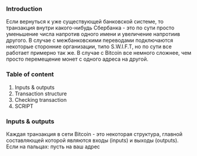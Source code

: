 ### Introduction
Если вернуться к уже существующей банковской системе, то транзакция внутри какого-нибудь Сбербанка - это по сути просто уменьшение числа напротив одного имени и увеличение напротиив другого. В случае с межбанковскими переводами подключаются некоторые сторонние организации, типо S.W.I.F.T, но по сути все работает примерно так же.
В случае с Bitcoin все немного сложнее, чем просто перемещение монет с одного адреса на другой.

### Table of content
1. Inputs & outputs
2. Transaction structure
3. Checking transaction
4. SCRIPT

### Inputs & outputs
Каждая транзакция в сети Bitcoin - это некоторая структура, главной составляющей которой являются входы (inputs) и выходы (outputs). Если на пальцах: пусть на ваш адрес
